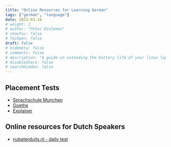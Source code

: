```yaml
---
title: "Online Resources for Learning German"
tags: ["german", "language"]
date: 2022-03-16
# weight: 1
# author: "Peter Dieleman"
# showToc: false
# TocOpen: false
draft: false
# hidemeta: false
# comments: false
# description: "A guide on extending the battery life of your linux laptop"
# disableShare: false
# searchHidden: false
---
```


## Placement Tests

- [Sprachschule Munchen](https://www.sprachschule-aktiv-muenchen.de/en/german-test-online/#1554708058776-ddf113ee-617b)
- [Goethe](https://www.goethe.de/en/spr/kup/tsd.html)
- [Explainer](https://jaroslavplotnikov.com/test-german/)

## Online resources for Dutch Speakers

- [nubeterduits.nl - daily test](https://www.nubeterduits.nl/website/index.php?pag=2)
